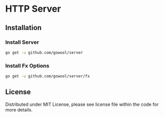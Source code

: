 # HTTP Server

## Installation

### Install Server

```sh
go get -u github.com/gowool/server
```

### Install Fx Options

```sh
go get -u github.com/gowool/server/fx
```

## License

Distributed under MIT License, please see license file within the code for more details.
